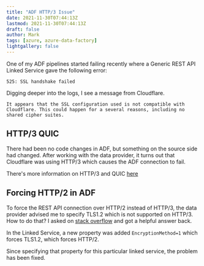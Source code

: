 ```yaml
---
title: "ADF HTTP/3 Issue"
date: 2021-11-30T07:44:13Z
lastmod: 2021-11-30T07:44:13Z
draft: false
author: Mark
tags: [azure, azure-data-factory]
lightgallery: false
---
```

One of my ADF pipelines started failing recently where a Generic REST API Linked Service gave the following error:

`525: SSL handshake failed`

Digging deeper into the logs, I see a message from Cloudflare.

```
It appears that the SSL configuration used is not compatible with Cloudflare. This could happen for a several reasons, including no shared cipher suites.
```

## HTTP/3 QUIC

There had been no code changes in ADF, but something on the source side had changed. After working with the data provider, it turns out that Cloudflare was using HTTP/3 which causes the ADF connection to fail.

There's more information on HTTP/3 and QUIC [here](https://blog.cloudflare.com/http3-the-past-present-and-future/)


## Forcing HTTP/2 in ADF

To force the REST API connection over HTTP/2 instead of HTTP/3, the data provider advised me to specify TLS1.2 which is not supported on HTTP/3. How to do that? I asked on [stack overflow](https://stackoverflow.com/questions/70114044/how-to-set-tls-version-in-azure-data-factory-generic-rest-linked-service) and got a helpful answer back.

In the Linked Service, a new property was added `EncryptionMethod=1` which forces TLS1.2, which forces HTTP/2.

Since specifying that property for this particular linked service, the problem has been fixed.